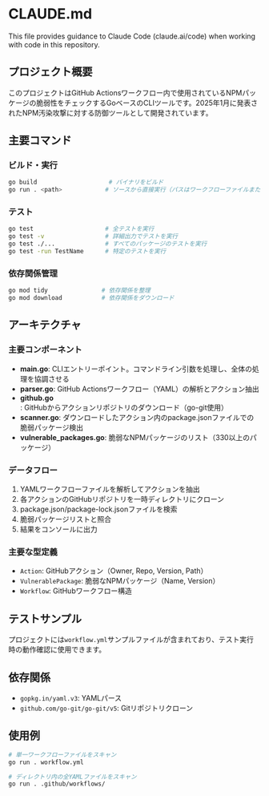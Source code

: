 # CLAUDE.md

This file provides guidance to Claude Code (claude.ai/code) when working with code in this repository.

## プロジェクト概要

このプロジェクトはGitHub Actionsワークフロー内で使用されているNPMパッケージの脆弱性をチェックするGoベースのCLIツールです。2025年1月に発表されたNPM汚染攻撃に対する防御ツールとして開発されています。

## 主要コマンド

### ビルド・実行
```bash
go build                    # バイナリをビルド
go run . <path>            # ソースから直接実行（パスはワークフローファイルまたはディレクトリ）
```

### テスト
```bash
go test                    # 全テストを実行
go test -v                 # 詳細出力でテストを実行
go test ./...              # すべてのパッケージのテストを実行
go test -run TestName      # 特定のテストを実行
```

### 依存関係管理
```bash
go mod tidy               # 依存関係を整理
go mod download           # 依存関係をダウンロード
```

## アーキテクチャ

### 主要コンポーネント

- **main.go**: CLIエントリーポイント。コマンドライン引数を処理し、全体の処理を協調させる
- **parser.go**: GitHub Actionsワークフロー（YAML）の解析とアクション抽出
- **github.go**: GitHubからアクションリポジトリのダウンロード（go-git使用）
- **scanner.go**: ダウンロードしたアクション内のpackage.jsonファイルでの脆弱パッケージ検出
- **vulnerable_packages.go**: 脆弱なNPMパッケージのリスト（330以上のパッケージ）

### データフロー

1. YAMLワークフローファイルを解析してアクションを抽出
2. 各アクションのGitHubリポジトリを一時ディレクトリにクローン
3. package.json/package-lock.jsonファイルを検索
4. 脆弱パッケージリストと照合
5. 結果をコンソールに出力

### 主要な型定義

- `Action`: GitHubアクション（Owner, Repo, Version, Path）
- `VulnerablePackage`: 脆弱なNPMパッケージ（Name, Version）
- `Workflow`: GitHubワークフロー構造

## テストサンプル

プロジェクトには`workflow.yml`サンプルファイルが含まれており、テスト実行時の動作確認に使用できます。

## 依存関係

- `gopkg.in/yaml.v3`: YAMLパース
- `github.com/go-git/go-git/v5`: Gitリポジトリクローン

## 使用例

```bash
# 単一ワークフローファイルをスキャン
go run . workflow.yml

# ディレクトリ内の全YAMLファイルをスキャン
go run . .github/workflows/
```